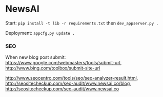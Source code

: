 # NewsAI

Start: `pip install -t lib -r requirements.txt` then `dev_appserver.py .`

Deployment: `appcfg.py update .`

### SEO

When new blog post submit: https://www.google.com/webmasters/tools/submit-url, http://www.bing.com/toolbox/submit-site-url

http://www.seocentro.com/tools/seo/seo-analyzer-result.html, http://seositecheckup.com/seo-audit/www.newsai.co/blog, http://seositecheckup.com/seo-audit/www.newsai.co
